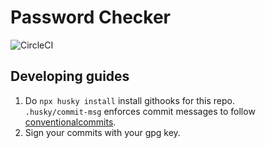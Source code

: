 # Password Checker

![CircleCI](https://img.shields.io/circleci/build/github/magzim21/password-checker/main?style=for-the-badge&label=apply&logo=python)  



## Developing guides

1. Do `npx husky install` install githooks for this repo.  
`.husky/commit-msg` enforces commit messages to follow [conventionalcommits](https://www.conventionalcommits.org/en/v1.0.0/).  
2. Sign your commits with your gpg key.

